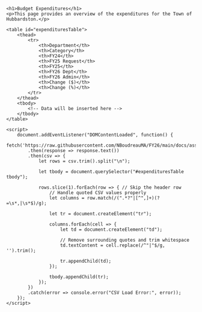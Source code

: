 <html lang="en">
<head>
    <meta charset="UTF-8">
    <meta name="viewport" content="width=device-width, initial-scale=1.0">
    <title>Budget Expenditures</title>
    <link rel="stylesheet" href="assets/css/style.css">
    <style>
        table {
            width: 100%;
            border-collapse: collapse;
        }
        th, td {
            border: 1px solid black;
            padding: 6px;
            text-align: left;
            white-space: nowrap;
        }
        th {
            background-color: #f2f2f2;
        }
    </style>
</head>
<body>

    <h1>Budget Expenditures</h1>
    <p>This page provides an overview of the expenditures for the Town of Hubbardston.</p>

    <table id="expendituresTable">
        <thead>
            <tr>
                <th>Department</th>
                <th>Category</th>
                <th>FY24</th>
                <th>FY25 Request</th>
                <th>FY25</th>
                <th>FY26 Dept</th>
                <th>FY26 Admin</th>
                <th>Change ($)</th>
                <th>Change (%)</th>
            </tr>
        </thead>
        <tbody>
            <!-- Data will be inserted here -->
        </tbody>
    </table>

    <script>
        document.addEventListener("DOMContentLoaded", function() {
            fetch('https://raw.githubusercontent.com/NBoudreauMA/FY26/main/docs/assets/budget.csv')
            .then(response => response.text())
            .then(csv => {
                let rows = csv.trim().split("\n");

                let tbody = document.querySelector("#expendituresTable tbody");

                rows.slice(1).forEach(row => { // Skip the header row
                    // Handle quoted CSV values properly
                    let columns = row.match(/(".*?"|[^",]+)(?=\s*,|\s*$)/g);

                    let tr = document.createElement("tr");

                    columns.forEach(cell => {
                        let td = document.createElement("td");

                        // Remove surrounding quotes and trim whitespace
                        td.textContent = cell.replace(/^"|"$/g, '').trim();
                        
                        tr.appendChild(td);
                    });

                    tbody.appendChild(tr);
                });
            })
            .catch(error => console.error("CSV Load Error:", error));
        });
    </script>

</body>
</html>

